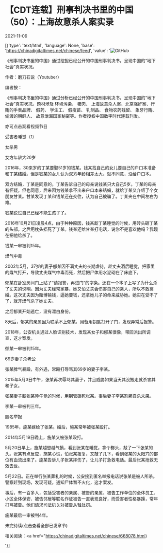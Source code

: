 # 【CDT连载】刑事判决书里的中国（50）：上海故意杀人案实录

2021-11-09

[{'type': 'text/html', 'language': None, 'base': 'https://chinadigitaltimes.net/chinese/feed', 'value': '![GitHub](https://chinadigitaltimes.net/chinese/files/2021/09/刑事判决书里的中国-791x1024.jpg)



《刑事判决书里的中国》通过挖掘已经公开的中国刑事判决书，呈现中国的“地下社会”真实状况。 

作者：磨刀石说（Youtuber）



编者按：

《刑事判决书里的中国》通过分析已经公开的中国刑事判决书，呈现中国的“地下社会”真实状况。题材涉及 环境污染、 猪肉、 上海故意杀人案、北京强奸案、行贿的手表品牌、 假药、 学生工、 假疫苗、 乳制品、 食物农药残留、 象牙行贿、 偷渡的朝鲜人、 故意泄漏国家秘密等。作者授权中国数字时代连载刊发。

亦可点击观看视频节目





受害者睡觉（1）

女杀男

女方年龄大20岁

2016年，30来岁的丁某要娶51岁的钱某。钱某找自己的女儿要自己的户口本准备和丁某结婚。但是钱某的女儿认为双方年龄相差太大，就不同意，没给户口本。

双方结婚，丁某是同意的。丁某告诉自己的母亲说钱某只大自己5岁。丁某的母亲有怀疑，但也同意，后来因为钱某拿不出来户口本来结婚，就给丁某又介绍了个女朋友甘某。甘某发现丁某和钱某还在交往，认为自己被骗了。丁某夹在中间左右为难。

钱某说过自己已经不能生孩子了。

2016年10月21日凌晨4点，由于种种原因，钱某趁丁某睡觉的时候，用砖头砸丁某的头部，之后用枕头捂死了丁某。钱某还给甘某打电话，说你不是喜欢他吗？我现在把他给杀了。

钱某一审被判15年。

煤气中毒

2002年5月，37岁的妻子郁某因不满丈夫的长期虐待，趁丈夫酒后睡觉，把家里的煤气打开，导致丈夫煤气中毒而死，然后把尸体用水泥砌在了床底下。

郁某在卧室房间门上贴了“请报警，再进门”的字条。还在一个本子上写了为什么杀了丈夫的说明。因为丈夫经常家暴，她又怕丈夫会伤害自己的亲人，所以不敢离婚。这次丈夫因为赌博输钱，逼她要钱，还拿她儿子的命来威胁她。她实在受不了了，就开煤气杀了她丈夫。

之后郁某开始逃亡，没有漂白身份。

8天后，郁某的亲属因为联系不上郁某，用备用钥匙打开了门，发现异常后报警。

2018年，公安机关通过人脸识别技术，发现某女子和郁某很像，带回派出所调查，这才案发。

郁某一审被判15年。

69岁妻子杀老公

张某脾气暴躁，有外遇，常殴打辱骂其69岁的妻子李某。

2015年5月3日中午，张某再次辱骂其妻子，并且威胁如果当天其没搬走就杀害其和子女。

张某妻子趁张某睡午觉的时候，用钢管砸死张某。事后妻子李某割腕自杀未果。

李某一审被判三年。

匿名举报

1985年，施某嫁给了张某。婚后，施某常年被张某殴打。

2014年5月19日晚上，施某又被张某殴打。

5月20日早上，施某越想越气愤，看到张某在睡觉，拿个榔头，敲了一下张某的头。张某有点反应，施某心慌，怕张某报复，又敲了几下，看到张某的太阳穴的部位有血流出来了。施某告诉儿子张某摔伤了，让儿子打急救电话。最后张某抢救无效去世。

5月22日。正在举行张某葬礼的时候，公安接到匿名举报电话说张某是被人所杀。警察赶到现场，发现可疑，通知尸体暂不火化，这才案发。

事后，有一百多人，包括受害者的亲属、被告的亲属、被告工作单位的全体员工、小区全体保安、被告邻居等联名作证被告一直表现良好，而受害者性格暴躁，常年打骂被告。他们请求司法机关对被告从轻处罚。

施某最后一审被判4年。

未完待续(点击查看全部已发章节)



相关阅读：<a href="https://chinadigitaltimes.net/chinese/668078.html)

'}]
